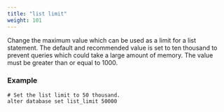 ```yaml
---
title: "list limit"
weight: 101
---
```


Change the maximum value which can be used as a limit for a list statement. The default and recommended value is set to ten thousand to prevent queries which could take a large amount of memory. The value must be greater than or equal to 1000.

### Example

    # Set the list limit to 50 thousand.
    alter database set list_limit 50000

